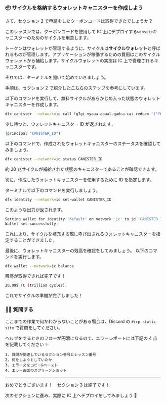 ### 📦 サイクルを格納するウォレットキャニスターを作成しよう

さて、セクション 2 で申請をしたクーポンコードは取得できたでしょうか？

このレッスンでは、クーポンコードを使用して IC 上にデプロイする`website`キャニスターのためのサイクルを用意します。

トークンはウォレットが管理するように、サイクルは**サイクルウォレット**と呼ばれるものが管理します。アプリケーションが稼働するための費用はこのサイクルウォレットから補給します。サイクルウォレットの実態は IC 上で管理されるキャニスターです。

それでは、ターミナルを開いて始めていきましょう。

手順は、セクション 2 で紹介した[こちら](https://anv4y-qiaaa-aaaal-qaqxq-cai.ic0.app/)のステップを参考にしています。

以下のコマンドを実行して、無料サイクルがあらかじめ入った状態のウォレットキャニスターを作成します。

```bash
dfx canister --network=ic call fg7gi-vyaaa-aaaal-qadca-cai redeem '("YOUR_COUPON_CODE")'
```

少し待つと、ウォレットキャニスター ID が返されます。

```bash
(principal "CANISTER_ID")
```

以下のコマンドで、作成されたウォレットキャニスターのステータスを確認してみましょう。

```bash
dfx canister --network=ic status CANISTER_ID
```

約 20 兆サイクルが補給された状態のキャニスターであることが確認できます。

次に、作成したウォレットキャニスターを使用するために ID を指定します。

ターミナルで以下のコマンドを実行しましょう。

```bash
dfx identity --network=ic set-wallet CANISTER_ID
```

このような出力が返されます。

```bash
Setting wallet for identity 'default' on network 'ic' to id 'CANISTER_ID'
Wallet set successfully.
```

これにより、サイクルを補充する際に呼び出されるウォレットキャニスターを指定することができました。

最後に、ウォレットキャニスターの残高を確認をしてみましょう。
以下のコマンドを実行します。

```bash
dfx wallet --network=ic balance
```

残高が取得できれば完了です！

```bash
20.099 TC (trillion cycles).
```

これでサイクルの準備が完了しました！

### 🙋‍♂️ 質問する

ここまでの作業で何かわからないことがある場合は、Discord の `#icp-static-site` で質問をしてください。

ヘルプをするときのフローが円滑になるので、エラーレポートには下記の 4 点を記載してください ✨

```
1. 質問が関連しているセクション番号とレッスン番号
2. 何をしようとしていたか
3. エラー文をコピー&ペースト
4. エラー画面のスクリーンショット
```

---

おめでとうございます！　セクション 3 は終了です！

次のセクションに進み、実際に IC 上へデプロイをしてみましょう 🚀
